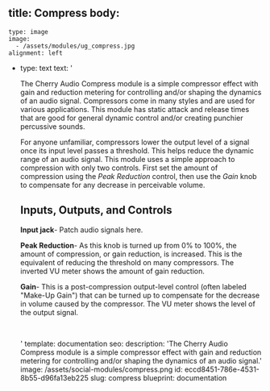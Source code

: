 title: Compress
body:
  -
    type: image
    image:
      - /assets/modules/ug_compress.jpg
    alignment: left
  -
    type: text
    text: '<p>The Cherry Audio Compress module is a simple compressor effect with gain and reduction metering for controlling and/or shaping the dynamics of an audio signal. Compressors come in many styles and are used for various applications. This module has static attack and release times that are good for general dynamic control and/or creating punchier percussive sounds.</p><p>For anyone unfamiliar, compressors lower the output level of a signal once its input level passes a threshold. This helps reduce the dynamic range of an audio signal. This module uses a simple approach to compression with only two controls. First set the amount of compression using the <em>Peak Reduction</em> control, then use the <em>Gain</em> knob to compensate for any decrease in perceivable volume.&nbsp;</p><h2><strong>Inputs, Outputs, and Controls</strong></h2><p><strong>Input jack</strong>- Patch audio signals here.</p><p><strong>Peak Reduction</strong>- As this knob is turned up from 0% to 100%, the amount of compression, or gain reduction, is increased. This is the equivalent of reducing the threshold on many compressors. The inverted VU meter shows the amount of gain reduction.&nbsp;</p><p><strong>Gain</strong>- This is a post-compression output-level control (often labeled "Make-Up Gain") that can be turned up to compensate for the decrease in volume caused by the compressor. The VU meter shows the level of the output signal.</p><p><br></p>'
template: documentation
seo:
  description: 'The Cherry Audio Compress module is a simple compressor effect with gain and reduction metering for controlling and/or shaping the dynamics of an audio signal.'
  image: /assets/social-modules/compress.png
id: eccd8451-786e-4531-8b55-d96fa13eb225
slug: compress
blueprint: documentation
